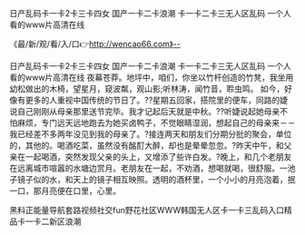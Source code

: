 日产乱码卡一卡2卡三卡四女
国产一卡二卡浪潮
卡一卡二卡三无人区乱码
一个人看的www片高清在线


《最/新/观/看/入/口👉http://wencao66.com》--

日产乱码卡一卡2卡三卡四女
国产一卡二卡浪潮
卡一卡二卡三无人区乱码
一个人看的www片高清在线
夜幕苍莽。地坪中，咱们，你坐以竹杆创造的竹凳，我坐用幼松做出的木椅，望星月，窥波粼，观山影;听林涛，闻竹音，聆虫鸣。
如今，好像有更多的人重视中国传统的节日了。??星期五回家，搭院里的便车，同路的婕说自己刚刚从母亲那里送节完毕。我才记起后天就是中秋。??听婕说起她母亲不怕麻烦，专门远天远地跑去为她买卤鸭子，不觉眼睛湿润，想起自己的母亲来－－我已经差不多两年没见到我的母亲了。?接连两天和朋友们分期分批的聚会，单位的，其他的。喝酒吃菜，虽然没有酩酊大醉，却也是晕晕忽忽。?昨天中午，和父亲在一起喝酒，突然发现父亲的头上，又增添了些许白发。?晚上，和几个老朋友在远离城市喧嚣的水塘边赏月。老朋友在一起，不劝酒，想喝就喝，很舒服。一池子镜子似的水，和天上的镜子相互映照。透明的酒杯里，一个小小的月亮泡着，抿一口，那月亮便在口里，心里。





黑料正能量导航套路视频社交fun野花社区WWW韩国无人区卡一卡三乱码入口精品卡一卡二新区浪潮

